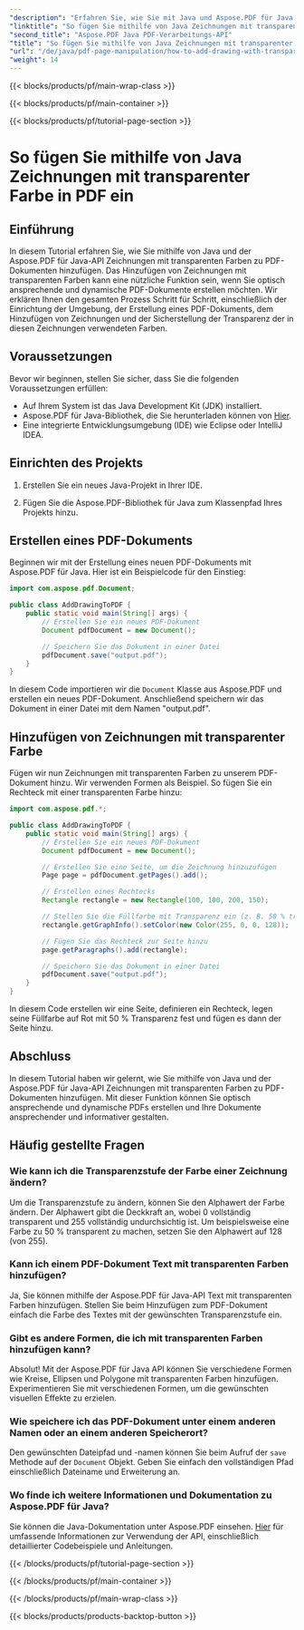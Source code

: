 ```yaml
---
"description": "Erfahren Sie, wie Sie mit Java und Aspose.PDF für Java Zeichnungen mit transparenten Farben zu PDFs hinzufügen. Erstellen Sie dynamische, optisch ansprechende PDFs mit Schritt-für-Schritt-Anleitung und Codebeispielen."
"linktitle": "So fügen Sie mithilfe von Java Zeichnungen mit transparenter Farbe in PDF ein"
"second_title": "Aspose.PDF Java PDF-Verarbeitungs-API"
"title": "So fügen Sie mithilfe von Java Zeichnungen mit transparenter Farbe in PDF ein"
"url": "/de/java/pdf-page-manipulation/how-to-add-drawing-with-transparent-color-in-pdf-using-java/"
"weight": 14
---
```


{{< blocks/products/pf/main-wrap-class >}}

{{< blocks/products/pf/main-container >}}

{{< blocks/products/pf/tutorial-page-section >}}

# So fügen Sie mithilfe von Java Zeichnungen mit transparenter Farbe in PDF ein


## Einführung

In diesem Tutorial erfahren Sie, wie Sie mithilfe von Java und der Aspose.PDF für Java-API Zeichnungen mit transparenten Farben zu PDF-Dokumenten hinzufügen. Das Hinzufügen von Zeichnungen mit transparenten Farben kann eine nützliche Funktion sein, wenn Sie optisch ansprechende und dynamische PDF-Dokumente erstellen möchten. Wir erklären Ihnen den gesamten Prozess Schritt für Schritt, einschließlich der Einrichtung der Umgebung, der Erstellung eines PDF-Dokuments, dem Hinzufügen von Zeichnungen und der Sicherstellung der Transparenz der in diesen Zeichnungen verwendeten Farben.

## Voraussetzungen

Bevor wir beginnen, stellen Sie sicher, dass Sie die folgenden Voraussetzungen erfüllen:

- Auf Ihrem System ist das Java Development Kit (JDK) installiert.
- Aspose.PDF für Java-Bibliothek, die Sie herunterladen können von [Hier](https://releases.aspose.com/pdf/java/).
- Eine integrierte Entwicklungsumgebung (IDE) wie Eclipse oder IntelliJ IDEA.

## Einrichten des Projekts

1. Erstellen Sie ein neues Java-Projekt in Ihrer IDE.

2. Fügen Sie die Aspose.PDF-Bibliothek für Java zum Klassenpfad Ihres Projekts hinzu.

## Erstellen eines PDF-Dokuments

Beginnen wir mit der Erstellung eines neuen PDF-Dokuments mit Aspose.PDF für Java. Hier ist ein Beispielcode für den Einstieg:

```java
import com.aspose.pdf.Document;

public class AddDrawingToPDF {
    public static void main(String[] args) {
        // Erstellen Sie ein neues PDF-Dokument
        Document pdfDocument = new Document();

        // Speichern Sie das Dokument in einer Datei
        pdfDocument.save("output.pdf");
    }
}
```

In diesem Code importieren wir die `Document` Klasse aus Aspose.PDF und erstellen ein neues PDF-Dokument. Anschließend speichern wir das Dokument in einer Datei mit dem Namen "output.pdf".

## Hinzufügen von Zeichnungen mit transparenter Farbe

Fügen wir nun Zeichnungen mit transparenten Farben zu unserem PDF-Dokument hinzu. Wir verwenden Formen als Beispiel. So fügen Sie ein Rechteck mit einer transparenten Farbe hinzu:

```java
import com.aspose.pdf.*;

public class AddDrawingToPDF {
    public static void main(String[] args) {
        // Erstellen Sie ein neues PDF-Dokument
        Document pdfDocument = new Document();

        // Erstellen Sie eine Seite, um die Zeichnung hinzuzufügen
        Page page = pdfDocument.getPages().add();

        // Erstellen eines Rechtecks
        Rectangle rectangle = new Rectangle(100, 100, 200, 150);

        // Stellen Sie die Füllfarbe mit Transparenz ein (z. B. 50 % transparentes Rot).
        rectangle.getGraphInfo().setColor(new Color(255, 0, 0, 128));

        // Fügen Sie das Rechteck zur Seite hinzu
        page.getParagraphs().add(rectangle);

        // Speichern Sie das Dokument in einer Datei
        pdfDocument.save("output.pdf");
    }
}
```

In diesem Code erstellen wir eine Seite, definieren ein Rechteck, legen seine Füllfarbe auf Rot mit 50 % Transparenz fest und fügen es dann der Seite hinzu.

## Abschluss

In diesem Tutorial haben wir gelernt, wie Sie mithilfe von Java und der Aspose.PDF für Java-API Zeichnungen mit transparenten Farben zu PDF-Dokumenten hinzufügen. Mit dieser Funktion können Sie optisch ansprechende und dynamische PDFs erstellen und Ihre Dokumente ansprechender und informativer gestalten.

## Häufig gestellte Fragen

### Wie kann ich die Transparenzstufe der Farbe einer Zeichnung ändern?

Um die Transparenzstufe zu ändern, können Sie den Alphawert der Farbe ändern. Der Alphawert gibt die Deckkraft an, wobei 0 vollständig transparent und 255 vollständig undurchsichtig ist. Um beispielsweise eine Farbe zu 50 % transparent zu machen, setzen Sie den Alphawert auf 128 (von 255).

### Kann ich einem PDF-Dokument Text mit transparenten Farben hinzufügen?

Ja, Sie können mithilfe der Aspose.PDF für Java-API Text mit transparenten Farben hinzufügen. Stellen Sie beim Hinzufügen zum PDF-Dokument einfach die Farbe des Textes mit der gewünschten Transparenzstufe ein.

### Gibt es andere Formen, die ich mit transparenten Farben hinzufügen kann?

Absolut! Mit der Aspose.PDF für Java API können Sie verschiedene Formen wie Kreise, Ellipsen und Polygone mit transparenten Farben hinzufügen. Experimentieren Sie mit verschiedenen Formen, um die gewünschten visuellen Effekte zu erzielen.

### Wie speichere ich das PDF-Dokument unter einem anderen Namen oder an einem anderen Speicherort?

Den gewünschten Dateipfad und -namen können Sie beim Aufruf der `save` Methode auf der `Document` Objekt. Geben Sie einfach den vollständigen Pfad einschließlich Dateiname und Erweiterung an.

### Wo finde ich weitere Informationen und Dokumentation zu Aspose.PDF für Java?

Sie können die Java-Dokumentation unter Aspose.PDF einsehen. [Hier](https://reference.aspose.com/pdf/java/) für umfassende Informationen zur Verwendung der API, einschließlich detaillierter Codebeispiele und Anleitungen.

{{< /blocks/products/pf/tutorial-page-section >}}

{{< /blocks/products/pf/main-container >}}

{{< /blocks/products/pf/main-wrap-class >}}

{{< blocks/products/products-backtop-button >}}